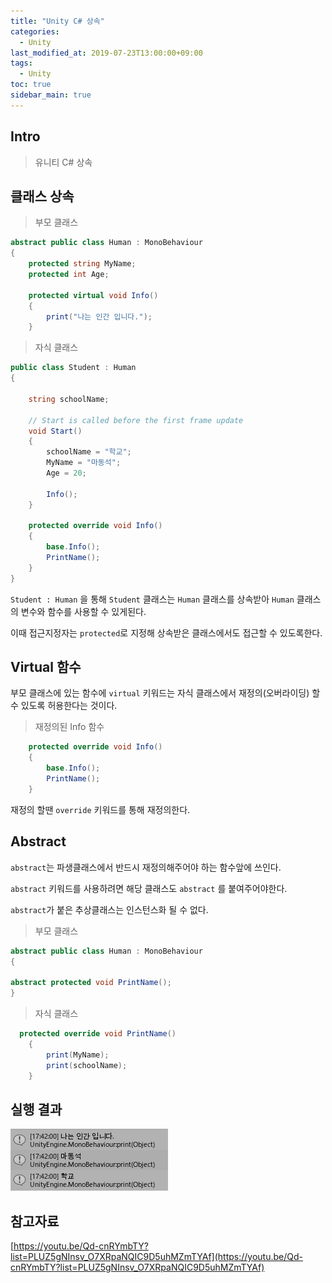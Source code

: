 ```yaml
---
title: "Unity C# 상속"
categories: 
  - Unity
last_modified_at: 2019-07-23T13:00:00+09:00
tags: 
  - Unity 
toc: true
sidebar_main: true
---
```


## Intro

> 유니티 C# 상속


## 클래스 상속


> 부모 클래스 

```c#
abstract public class Human : MonoBehaviour
{
    protected string MyName;
    protected int Age;

    protected virtual void Info()
    {
        print("나는 인간 입니다.");
    }
```

> 자식 클래스

```c#
public class Student : Human
{

    string schoolName;

    // Start is called before the first frame update
    void Start()
    {
        schoolName = "학교";
        MyName = "마동석";
        Age = 20;
    
        Info();
    }

    protected override void Info()
    {
        base.Info();
        PrintName();
    }
}
```

`Student : Human` 을 통해 `Student` 클래스는 `Human` 클래스를 상속받아 `Human` 클래스의 변수와 함수를 사용할 수 있게된다.

이때 접근지정자는 `protected`로 지정해 상속받은 클래스에서도 접근할 수 있도록한다.

## Virtual 함수

부모 클래스에 있는 함수에 `virtual` 키워드는 자식 클래스에서 재정의(오버라이딩) 할 수 있도록 허용한다는 것이다.

> 재정의된 Info 함수

```c#
    protected override void Info()
    {
        base.Info();
        PrintName();
    }
```

재정의 할땐 `override` 키워드를 통해 재정의한다.

## Abstract

`abstract`는 파생클래스에서 반드시 재정의해주어야 하는 함수앞에 쓰인다.

`abstract` 키워드를 사용하려면 해당 클래스도 `abstract` 를 붙여주어야한다.

`abstract`가 붙은 추상클래스는 인스턴스화 될 수 없다.

> 부모 클래스

```c#
abstract public class Human : MonoBehaviour
{

abstract protected void PrintName();
}
```

> 자식 클래스

```c#
  protected override void PrintName()
    {
        print(MyName);
        print(schoolName);
    }
```

## 실행 결과

![1](https://github.com/lesslate/lesslate.github.io/blob/master/assets/img/Unity/Inheritance/1.png?raw=true)

## 참고자료

[https://youtu.be/Qd-cnRYmbTY?list=PLUZ5gNInsv_O7XRpaNQIC9D5uhMZmTYAf](https://youtu.be/Qd-cnRYmbTY?list=PLUZ5gNInsv_O7XRpaNQIC9D5uhMZmTYAf)


